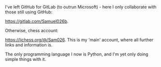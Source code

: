 I've left GitHub for GitLab (to outrun Microsoft) - here I only collaborate with those still using GitHub:

https://gitlab.com/Samuel026b.

Otherwise, chess account:

https://lichess.org/@/Sam026. This is my 'main' account, where all further links and information is.

The only programming language I now is Python, and I'm yet only doing simple things with it.
